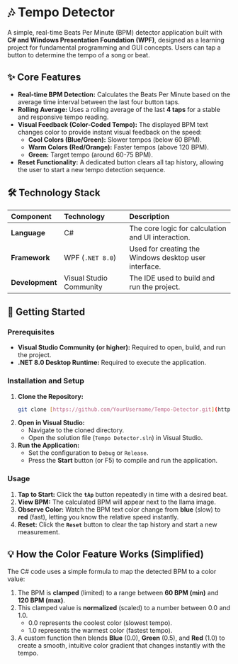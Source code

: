 # 🎶 Tempo Detector

A simple, real-time Beats Per Minute (BPM) detector application built with **C# and Windows Presentation Foundation (WPF)**, designed as a learning project for fundamental programming and GUI concepts. Users can tap a button to determine the tempo of a song or beat.

## ✨ Core Features

* **Real-time BPM Detection:** Calculates the Beats Per Minute based on the average time interval between the last four button taps.
* **Rolling Average:** Uses a rolling average of the last **4 taps** for a stable and responsive tempo reading.
* **Visual Feedback (Color-Coded Tempo):** The displayed BPM text changes color to provide instant visual feedback on the speed:
    * **Cool Colors (Blue/Green):** Slower tempos (below 60 BPM).
    * **Warm Colors (Red/Orange):** Faster tempos (above 120 BPM).
    * **Green:** Target tempo (around 60-75 BPM).
* **Reset Functionality:** A dedicated button clears all tap history, allowing the user to start a new tempo detection sequence.

## 🛠️ Technology Stack

| Component | Technology | Description |
| :--- | :--- | :--- |
| **Language** | C\# | The core logic for calculation and UI interaction. |
| **Framework** | WPF (`.NET 8.0`) | Used for creating the Windows desktop user interface. |
| **Development** | Visual Studio Community | The IDE used to build and run the project. |

## 🚀 Getting Started

### Prerequisites

* **Visual Studio Community (or higher):** Required to open, build, and run the project.
* **.NET 8.0 Desktop Runtime:** Required to execute the application.

### Installation and Setup

1.  **Clone the Repository:**
    ```bash
    git clone [https://github.com/YourUsername/Tempo-Detector.git](https://github.com/YourUsername/Tempo-Detector.git)
    ```
2.  **Open in Visual Studio:**
    * Navigate to the cloned directory.
    * Open the solution file (`Tempo Detector.sln`) in Visual Studio.
3.  **Run the Application:**
    * Set the configuration to `Debug` or `Release`.
    * Press the **Start** button (or F5) to compile and run the application.

### Usage

1.  **Tap to Start:** Click the **`tAp`** button repeatedly in time with a desired beat.
2.  **View BPM:** The calculated BPM will appear next to the llama image.
3.  **Observe Color:** Watch the BPM text color change from **blue** (slow) to **red** (fast), letting you know the relative speed instantly.
4.  **Reset:** Click the **`Reset`** button to clear the tap history and start a new measurement.

## 💡 How the Color Feature Works (Simplified)

The C\# code uses a simple formula to map the detected BPM to a color value:

1.  The BPM is **clamped** (limited) to a range between **60 BPM (min)** and **120 BPM (max)**.
2.  This clamped value is **normalized** (scaled) to a number between 0.0 and 1.0.
    * 0.0 represents the coolest color (slowest tempo).
    * 1.0 represents the warmest color (fastest tempo).
3.  A custom function then blends **Blue** (0.0), **Green** (0.5), and **Red** (1.0) to create a smooth, intuitive color gradient that changes instantly with the tempo.
